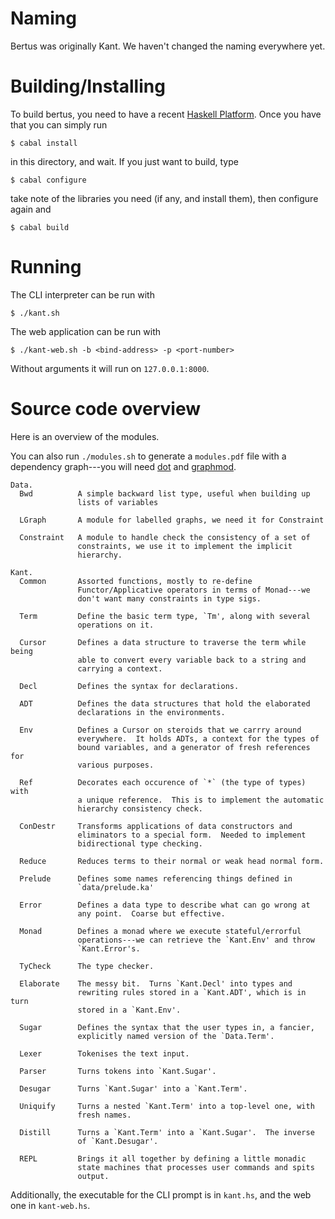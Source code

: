 Naming
======================================================================

Bertus was originally Kant.  We haven't changed the naming everywhere
yet.

Building/Installing
======================================================================

To build bertus, you need to have a recent [Haskell
Platform](http://www.haskell.org/platform/).  Once you have that you can
simply run

    $ cabal install

in this directory, and wait.  If you just want to build, type

    $ cabal configure

take note of the libraries you need (if any, and install them), then
configure again and

    $ cabal build

Running
======================================================================

The CLI interpreter can be run with

    $ ./kant.sh

The web application can be run with

    $ ./kant-web.sh -b <bind-address> -p <port-number>

Without arguments it will run on `127.0.0.1:8000`.

Source code overview
======================================================================

Here is an overview of the modules.

You can also run `./modules.sh` to generate a `modules.pdf` file with a
dependency graph---you will need [dot](http://www.graphviz.org/) and
[graphmod](http://hackage.haskell.org/package/graphmod).

````
Data.
  Bwd          A simple backward list type, useful when building up
               lists of variables

  LGraph       A module for labelled graphs, we need it for Constraint

  Constraint   A module to handle check the consistency of a set of
               constraints, we use it to implement the implicit
               hierarchy.

Kant.
  Common       Assorted functions, mostly to re-define
               Functor/Applicative operators in terms of Monad---we
               don't want many constraints in type sigs.

  Term         Define the basic term type, `Tm', along with several
               operations on it.

  Cursor       Defines a data structure to traverse the term while being
               able to convert every variable back to a string and
               carrying a context.

  Decl         Defines the syntax for declarations.

  ADT          Defines the data structures that hold the elaborated
               declarations in the environments.

  Env          Defines a Cursor on steroids that we carrry around
               everywhere.  It holds ADTs, a context for the types of
               bound variables, and a generator of fresh references for
               various purposes.

  Ref          Decorates each occurence of `*` (the type of types) with
               a unique reference.  This is to implement the automatic
               hierarchy consistency check.

  ConDestr     Transforms applications of data constructors and
               eliminators to a special form.  Needed to implement
               bidirectional type checking.

  Reduce       Reduces terms to their normal or weak head normal form.

  Prelude      Defines some names referencing things defined in
               `data/prelude.ka'

  Error        Defines a data type to describe what can go wrong at
               any point.  Coarse but effective.

  Monad        Defines a monad where we execute stateful/errorful
               operations---we can retrieve the `Kant.Env' and throw
               `Kant.Error's.

  TyCheck      The type checker.

  Elaborate    The messy bit.  Turns `Kant.Decl' into types and
               rewriting rules stored in a `Kant.ADT', which is in turn
               stored in a `Kant.Env'.

  Sugar        Defines the syntax that the user types in, a fancier,
               explicitly named version of the `Data.Term'.

  Lexer        Tokenises the text input.

  Parser       Turns tokens into `Kant.Sugar'.

  Desugar      Turns `Kant.Sugar' into a `Kant.Term'.

  Uniquify     Turns a nested `Kant.Term' into a top-level one, with
               fresh names.

  Distill      Turns a `Kant.Term' into a `Kant.Sugar'.  The inverse
               of `Kant.Desugar'.

  REPL         Brings it all together by defining a little monadic
               state machines that processes user commands and spits
               output.
````

Additionally, the executable for the CLI prompt is in `kant.hs`, and the
web one in `kant-web.hs`.
